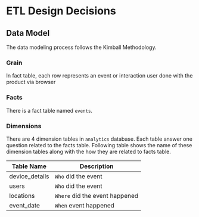 # ETL Design Decisions

## Data Model

The data modeling process follows the Kimball Methodology.

### Grain

In fact table, each row represents an event or interaction user done with the product via browser

### Facts

There is a fact table named `events`.

### Dimensions

There are 4 dimension tables in `analytics` database. Each table answer one question related to the facts table. Following table shows the name of these dimension tables along with the how they are related to facts table.

| Table Name     | Description                    |
| -------------- | ------------------------------ |
| device_details | `Who` did the event            |
| users          | `Who` did the event            |
| locations      | `Where` did the event happened |
| event_date     | `When` event happened          |
